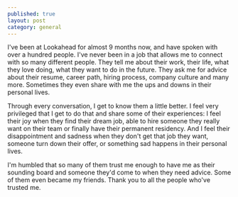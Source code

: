 ```yaml
---
published: true
layout: post
category: general
---
```

I've been at Lookahead for almost 9 months now, and have spoken with over a hundred people. I've never been in a job that allows me to connect with so many different people. They tell me about their work, their life, what they love doing, what they want to do in the future. They ask me for advice about their resume, career path, hiring process, company culture and many more. Sometimes they even share with me the ups and downs in their personal lives.

Through every conversation, I get to know them a little better. I feel very privileged that I get to do that and share some of their experiences: I feel their joy when they find their dream job, able to hire someone they really want on their team or finally have their permanent residency. And I feel their disappointment and sadness when they don't get that job they want, someone turn down their offer, or something sad happens in their personal lives.

I'm humbled that so many of them trust me enough to have me as their sounding board and someone they'd come to when they need advice. Some of them even became my friends. Thank you to all the people who've trusted me.
